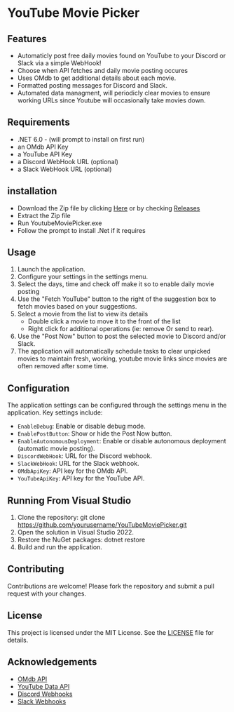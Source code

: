 # YouTube Movie Picker

## Features

- Automaticly post free daily movies found on YouTube to your Discord or Slack via a simple WebHook!
- Choose when API fetches and daily movie posting occures
- Uses OMdb to get additional details about each movie.
- Formatted posting messages for Discord and Slack.
- Automated data managment, will periodicly clear movies to ensure working URLs since Youtube will occasionally take movies down. 

## Requirements

- .NET 6.0 - (will prompt to install on first run)
- an OMdb API Key
- a YouTube API Key
- a Discord WebHook URL (optional)
- a Slack WebHook URL (optional)

## installation 

- Download the Zip file by clicking [Here](https://github.com/Fultzy/YouTubeMoviePicker/releases/download/Initial/YouTube.MoviePicker2.zip) or by checking [Releases](https://github.com/Fultzy/YouTubeMoviePicker/releases) 
- Extract the Zip file
- Run YoutubeMoviePicker.exe
- Follow the prompt to install .Net if it requires


## Usage

1. Launch the application.
2. Configure your settings in the settings menu.
3. Select the days, time and check off make it so to enable daily movie posting
4. Use the "Fetch YouTube" button to the right of the suggestion box to fetch movies based on your suggestions.
5. Select a movie from the list to view its details
     - Double click a movie to move it to the front of the list
     - Right click for additional operations (ie: remove Or send to rear). 
6. Use the "Post Now" button to post the selected movie to Discord and/or Slack.
7. The application will automatically schedule tasks to clear unpicked movies to maintain fresh, working, youtube movie links since movies are often removed after some time.

## Configuration

The application settings can be configured through the settings menu in the application. Key settings include:

- `EnableDebug`: Enable or disable debug mode.
- `EnablePostButton`: Show or hide the Post Now button.
- `EnableAutonomousDeployment`: Enable or disable autonomous deployment (automatic movie posting).
- `DiscordWebHook`: URL for the Discord webhook.
- `SlackWebHook`: URL for the Slack webhook.
- `OMdbApiKey`: API key for the OMdb API.
- `YouTubeApiKey`: API key for the YouTube API.

## Running From Visual Studio

1. Clone the repository: git clone https://github.com/yourusername/YouTubeMoviePicker.git
2. Open the solution in Visual Studio 2022.
3. Restore the NuGet packages: dotnet restore
4. Build and run the application.

## Contributing

Contributions are welcome! Please fork the repository and submit a pull request with your changes.

## License

This project is licensed under the MIT License. See the [LICENSE](LICENSE) file for details.

## Acknowledgements

- [OMdb API](http://www.omdbapi.com/)
- [YouTube Data API](https://developers.google.com/youtube/v3)
- [Discord Webhooks](https://discord.com/developers/docs/resources/webhook)
- [Slack Webhooks](https://api.slack.com/messaging/webhooks)
